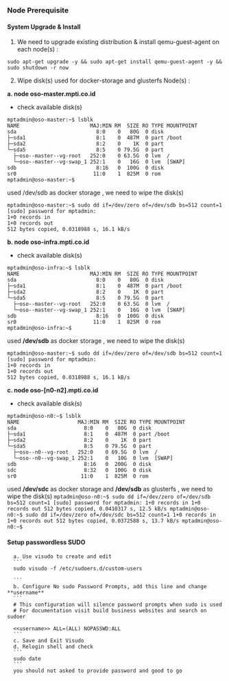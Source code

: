 ### Node Prerequisite

#### System Upgrade & Install

1. We need to upgrade existing distribution & install qemu-guest-agent on each node(s) :
```
sudo apt-get upgrade -y && sudo apt-get install qemu-guest-agent -y && sudo shutdown -r now
```

2. Wipe disk(s) used for docker-storage and glusterfs Node(s) :

  **a. node oso-master.mpti.co.id**

  - check available disk(s)
```
mptadmin@oso-master:~$ lsblk
NAME                       MAJ:MIN RM  SIZE RO TYPE MOUNTPOINT
sda                          8:0    0   80G  0 disk
├─sda1                       8:1    0  487M  0 part /boot
├─sda2                       8:2    0    1K  0 part
└─sda5                       8:5    0 79.5G  0 part
  ├─oso--master--vg-root   252:0    0 63.5G  0 lvm  /
  └─oso--master--vg-swap_1 252:1    0   16G  0 lvm  [SWAP]
sdb                          8:16   0  100G  0 disk
sr0                         11:0    1  825M  0 rom
mptadmin@oso-master:~$
```
used /dev/sdb as docker storage  , we need to wipe the disk(s)
```
mptadmin@oso-master:~$ sudo dd if=/dev/zero of=/dev/sdb bs=512 count=1
[sudo] password for mptadmin:
1+0 records in
1+0 records out
512 bytes copied, 0.0318988 s, 16.1 kB/s
```
  **b. node oso-infra.mpti.co.id**

  - check available disk(s)
```
mptadmin@oso-infra:~$ lsblk
NAME                       MAJ:MIN RM  SIZE RO TYPE MOUNTPOINT
sda                          8:0    0   80G  0 disk
├─sda1                       8:1    0  487M  0 part /boot
├─sda2                       8:2    0    1K  0 part
└─sda5                       8:5    0 79.5G  0 part
  ├─oso--master--vg-root   252:0    0 63.5G  0 lvm  /
  └─oso--master--vg-swap_1 252:1    0   16G  0 lvm  [SWAP]
sdb                          8:16   0  100G  0 disk
sr0                         11:0    1  825M  0 rom
mptadmin@oso-infra:~$
```
used **/dev/sdb** as docker storage  , we need to wipe the disk(s)
```
mptadmin@oso-master:~$ sudo dd if=/dev/zero of=/dev/sdb bs=512 count=1
[sudo] password for mptadmin:
1+0 records in
1+0 records out
512 bytes copied, 0.0318988 s, 16.1 kB/s
```
**c. node oso-[n0-n2].mpti.co.id**

  - check available disk(s)
  ```
  mptadmin@oso-n0:~$ lsblk
  NAME                   MAJ:MIN RM  SIZE RO TYPE MOUNTPOINT
  sda                      8:0    0   80G  0 disk
  ├─sda1                   8:1    0  487M  0 part /boot
  ├─sda2                   8:2    0    1K  0 part
  └─sda5                   8:5    0 79.5G  0 part
    ├─oso--n0--vg-root   252:0    0 69.5G  0 lvm  /
    └─oso--n0--vg-swap_1 252:1    0   10G  0 lvm  [SWAP]
  sdb                      8:16   0  200G  0 disk
  sdc                      8:32   0  100G  0 disk
  sr0                     11:0    1  825M  0 rom
  ```
used **/dev/sdc** as docker storage and **/dev/sdb** as glusterfs , we need to wipe the disk(s)
    ```
    mptadmin@oso-n0:~$ sudo dd if=/dev/zero of=/dev/sdb bs=512 count=1
    [sudo] password for mptadmin:
    1+0 records in
    1+0 records out
    512 bytes copied, 0.0410317 s, 12.5 kB/s
    mptadmin@oso-n0:~$ sudo dd if=/dev/zero of=/dev/sdc bs=512 count=1
    1+0 records in
    1+0 records out
    512 bytes copied, 0.0372588 s, 13.7 kB/s
    mptadmin@oso-n0:~$
    ```
#### Setup passwordless SUDO
      a. Use visudo to create and edit
      ```
      sudo visudo -f /etc/sudoers.d/custom-users

      ```
      b. Configure No sudo Password Prompts, add this line and change **username**
      ```
      # This configuration will silence password prompts when sudo is used
      # For documentation visit build business websites and search on sudoer

      <<username>> ALL=(ALL) NOPASSWD:ALL
      ```
      c. Save and Exit Visudo
      d. Relogin shell and check
      ```
      sudo date
      ```
      you should not asked to provide password and good to go
